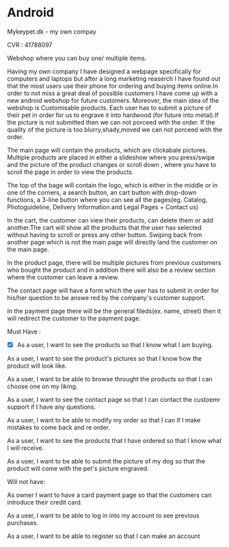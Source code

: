 
# Android
Mykeypet.dk - my own compay

CVR : 41788097

Webshop where you can buy one/ multiple items.

Having my own company I have designed a webpage specifically for computers and laptops but after a long marketing reaserch I have found out that the most users use their phone for ordering and buying items online.In order to not miss a great deal of possible customers I have come up with a new android webshop for future customers.
Moreover, the main idea of the webshop is Customisable products.
Each user has to submit a picture of their pet in order for us to engrave it into hardwood (for future into metal).If the picture is not submitted then we can not porceed with the order.
If the quality of the picture is too blurry,shady,moved we can not porceed with the order.

The main page will contain the products, which are clickabale pictures. Multiple products are placed in either a slideshow where you press/swipe and the picture of the product changes or scroll down , where you have to scroll the page in order to view the products.

The top of the bage will contain the logo, which is either in the middle or in one of the corners, a search button, an cart button with drop-down functions, a 3-line button where you can see all the pages(eg. Catalog, Photoguideline, Delivery Information and Legal Pages + Contact us)

In the cart, the customer can view their products, can delete them or add another.The cart will show all the products that the user has selected without having to scroll or press any other button.
Swiping back from another page which is not the main page will directly land the customer on the main page.

In the product page, there will be multiple pictures from previous customers who bought the product and in addition there will also be a review section where the customer can leave a review.

The contact page will have a form which the user has to submit in order for his/her question to be answe
red by the company's customer support.

In the payment page there will be the general fileds(ex. name, street) then it will redirect the customer to the payment page.

Must Have :

 - [x] As a user, I want to see the products so that I know what I am buying.    

As a user, I want to see the product's pictures so that I know how the product will look like.

As a user, I want to be able to browse throught the products so that I can choose one on my liking.

As a user, I want to see the contact page so that I can contact the custoemr support if I have any questions.

As a user, I want to be able to modify my order so that I can if I make mistakes to come back and re order.

As a user, I want to see the products that I have ordered so that I know what I will receive.

As a user, I want to be able to submit the picture of my dog so that the product will come with the pet's picture engraved.

Will not have:

As owner I want to have a card payment page so that the customers can introduce their credit card.

As a user, I want to be able to log in into my account to see previous purchases.

As a user, I want to be able to register so that I can make an account
